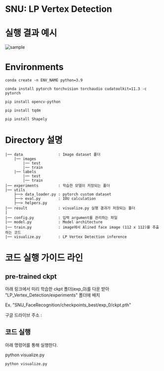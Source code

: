 # SNU: LP Vertex Detection



# 실행 결과 예시 

![sample](https://user-images.githubusercontent.com/68048434/190587798-a7f5b6dc-3ff2-4ae0-8130-c260fc739c53.jpg)



# Environments
```
conda create -n ENV_NAME python=3.9

conda install pytorch torchvision torchaudio cudatoolkit=11.3 -c pytorch

pip install opencv-python

pip install tqdm

pip install Shapely
```


# Directory 설명
    |── data                : Image dataset 폴더
        |── images
            |── test
            |── train
        |── labels
            |── test
            |── train
    |── experiments         : 학습한 모델이 저장되는 폴더
    |── utils
        ├──> data_loader.py : pytorch custom dataset
        ├──> eval.py        : IOU calculation
        ├──> helpers.py
    |── result              : visualize.py 실행 결과가 저장되는 폴더 
    |
    |── config.py           : 입력 argument를 관리하는 파일
    |── model.py            : Model architecture
    |── train.py            : image에서 Alined face image (112 x 112)를 추출하는 코드
    |── visualize.py        : LP Vertex Detection inference




# 코드 실행 가이드 라인


## pre-trained ckpt


아래 링크에서 미리 학습한 ckpt 폴더(exp_0)를 다운 받아 "LP_Vertex_Detection/experiments" 폴더에 배치

Ex. "SNU_FaceRecognition/checkpoints_best/exp_0/ckpt.pth"

구글 드라이브 주소 : 



## 코드 실행

  아래 명령어를 통해 실행한다. 
 
  python visualize.py 
     
    python visualize.py 
    
